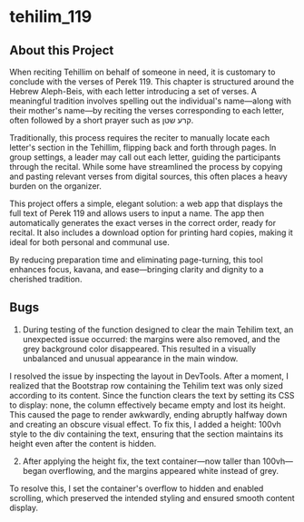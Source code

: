 # tehilim_119

## About this Project
When reciting Tehillim on behalf of someone in need, it is customary to conclude with the verses of Perek 119. This chapter is structured around the Hebrew Aleph-Beis, with each letter introducing a set of verses. A meaningful tradition involves spelling out the individual's name—along with their mother's name—by reciting the verses corresponding to each letter, often followed by a short prayer such as קרע שטן.

Traditionally, this process requires the reciter to manually locate each letter's section in the Tehillim, flipping back and forth through pages. In group settings, a leader may call out each letter, guiding the participants through the recital. While some have streamlined the process by copying and pasting relevant verses from digital sources, this often places a heavy burden on the organizer.

This project offers a simple, elegant solution: a web app that displays the full text of Perek 119 and allows users to input a name. The app then automatically generates the exact verses in the correct order, ready for recital. It also includes a download option for printing hard copies, making it ideal for both personal and communal use.

By reducing preparation time and eliminating page-turning, this tool enhances focus, kavana, and ease—bringing clarity and dignity to a cherished tradition.


## Bugs
1. During testing of the function designed to clear the main Tehilim text, an unexpected issue occurred: the margins were also removed, and the grey background color disappeared. This resulted in a visually unbalanced and unusual appearance in the main window.

I resolved the issue by inspecting the layout in DevTools. After a moment, I realized that the Bootstrap row containing the Tehilim text was only sized according to its content. Since the function clears the text by setting its CSS to display: none, the column effectively became empty and lost its height. This caused the page to render awkwardly, ending abruptly halfway down and creating an obscure visual effect. To fix this, I added a height: 100vh style to the div containing the text, ensuring that the section maintains its height even after the content is hidden.

2. After applying the height fix, the text container—now taller than 100vh—began overflowing, and the margins appeared white instead of grey.

To resolve this, I set the container's overflow to hidden and enabled scrolling, which preserved the intended styling and ensured smooth content display.
